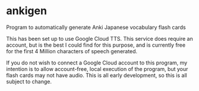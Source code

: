 # ankigen
Program to automatically generate Anki Japanese vocabulary flash cards

This has been set up to use Google Cloud TTS. This service does require an account, but is the best I could find for this purpose, and is currently free for the first 4 Million characters of speech generated.

If you do not wish to connect a Google Cloud account to this program, my intention is to allow account-free, local execution of the program, but your flash cards may not have audio. This is all early development, so this is all subject to change.
